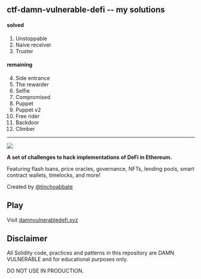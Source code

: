 ## ctf-damn-vulnerable-defi -- my solutions

#### solved
1. Unstoppable
2. Naive receiver
3. Truster

#### remaining
4. Side entrance
5. The rewarder
6. Selfie
7. Compromised
8. Puppet
9. Puppet v2
10. Free rider
11. Backdoor
12. Climber

--------------------------
![](cover.png)

**A set of challenges to hack implementations of DeFi in Ethereum.**

Featuring flash loans, price oracles, governance, NFTs, lending pools, smart contract wallets, timelocks, and more!

Created by [@tinchoabbate](https://twitter.com/tinchoabbate)

## Play

Visit [damnvulnerabledefi.xyz](https://damnvulnerabledefi.xyz)

## Disclaimer

All Solidity code, practices and patterns in this repository are DAMN VULNERABLE and for educational purposes only.

DO NOT USE IN PRODUCTION.
